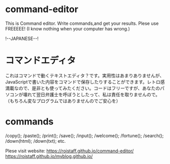 # command-editor
This is Command editor. Write commands,and get your results.
Plese use FREEEEE! (I know nothing when your computer has wrong.)

!--JAPANESE--!
# コマンドエディタ
これはコマンドで動くテキストエディタ？です。実用性はあまりありませんが、JavaScriptで書いた内容をコマンドで保存したりすることができます。レトロ感満載なので、是非とも使ってみたください。コードはフリーですが、あなたのパソコンが壊れて翌日弁護士を呼ぼうとしたって、私は責任を取りませんので。（もちろん変なプログラムではありませんのでご安心を）

# commands
/copy(); 
/paste();
/print();
/save(); 
/input();
/welcome();
/fortune();
/search();
/down(html);
/down(txt);
etc.

Plese visit website:
https://roistaff.github.io/command-editor/
https://roistaff.github.io/myblog.github.io/
